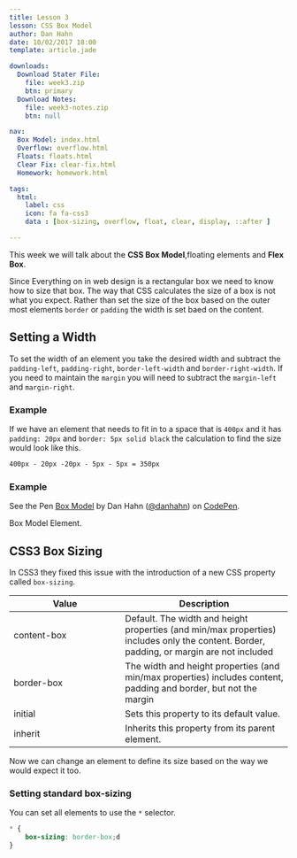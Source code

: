 ```yaml
---
title: Lesson 3
lesson: CSS Box Model
author: Dan Hahn
date: 10/02/2017 18:00
template: article.jade

downloads:
  Download Stater File:
    file: week3.zip
    btn: primary
  Download Notes:
    file: week3-notes.zip
    btn: null

nav:
  Box Model: index.html
  Overflow: overflow.html
  Floats: floats.html
  Clear Fix: clear-fix.html
  Homework: homework.html

tags:
  html:
    label: css
    icon: fa fa-css3
    data : [box-sizing, overflow, float, clear, display, ::after ]

---
```


This week we will talk about the **CSS Box Model**,floating elements and **Flex Box**.

<span class="more"></span>

Since Everything on in web design is a rectangular box we need to know how to size that box.  The way that CSS calculates the size of a box is not what you expect.  Rather than set the size of the box based on the outer most elements `border` or `padding` the width is set baed on the content.

## Setting a Width

To set the width of an element you take the desired width and subtract the `padding-left`, `padding-right`, `border-left-width` and `border-right-width`.  If you need to maintain the `margin` you will need to subtract the `margin-left` and `margin-right`.

### Example

If we have an element that needs to fit in to a space that is `400px` and it has `padding: 20px` and `border: 5px solid black` the calculation to find the size would look like this.
```html
400px - 20px -20px - 5px - 5px = 350px
```
### Example

<p data-height="554" data-theme-id="light" data-slug-hash="MoQNbO" data-default-tab="result" data-user="danhahn" data-embed-version="2" data-pen-title="Box Model" class="codepen">See the Pen <a href="https://codepen.io/danhahn/pen/MoQNbO/">Box Model</a> by Dan Hahn (<a href="https://codepen.io/danhahn">@danhahn</a>) on <a href="https://codepen.io">CodePen</a>.</p>
<script async src="https://production-assets.codepen.io/assets/embed/ei.js"></script>

<div id="displayBoxModel" class="box-container">
    <div class="box-model">
        Box Model Element.
    </div>
</div>

## CSS3 Box Sizing

In CSS3 they fixed this issue with the introduction of a new CSS property called `box-sizing`.

| Value | Description |
|---|---|
| content-box | Default. The width and height properties (and min/max properties) includes only the content. Border, padding, or margin are not included |
| border-box | The width and height properties (and min/max properties) includes content, padding and border, but not the margin |
| initial | Sets this property to its default value. |
| inherit | Inherits this property from its parent element. |

Now we can change an element to define its size based on the way we would expect it too.

### Setting standard box-sizing

You can set all elements to use the `*` selector.
```css
* {
    box-sizing: border-box;d
}
```
<style>
table tr td:nth-child(1){width:40%}
</style>

<script src="lesson-3.js"></script>
